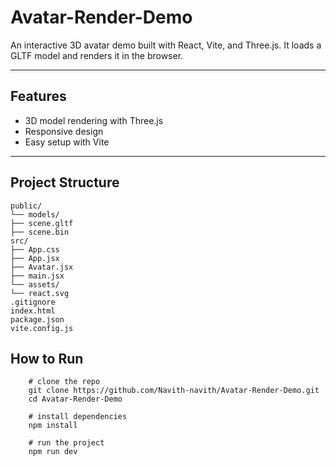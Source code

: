 
# Avatar-Render-Demo
An interactive 3D avatar demo built with React, Vite, and Three.js.
It loads a GLTF model and renders it in the browser.

---

##  Features
- 3D model rendering with Three.js
- Responsive design
- Easy setup with Vite

---

##  Project Structure
    public/
    └── models/
    ├── scene.gltf
    ├── scene.bin
    src/
    ├── App.css
    ├── App.jsx
    ├── Avatar.jsx
    ├── main.jsx
    └── assets/
    └── react.svg
    .gitignore
    index.html
    package.json
    vite.config.js

## How to Run

        # clone the repo
        git clone https://github.com/Navith-navith/Avatar-Render-Demo.git
        cd Avatar-Render-Demo
        
        # install dependencies
        npm install
        
        # run the project
        npm run dev
        
        
        


